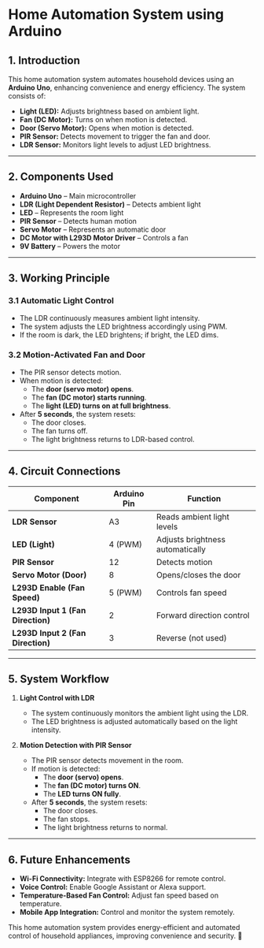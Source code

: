 # Home Automation System using Arduino  

## 1. Introduction  
This home automation system automates household devices using an **Arduino Uno**, enhancing convenience and energy efficiency. The system consists of:  
- **Light (LED):** Adjusts brightness based on ambient light.  
- **Fan (DC Motor):** Turns on when motion is detected.  
- **Door (Servo Motor):** Opens when motion is detected.  
- **PIR Sensor:** Detects movement to trigger the fan and door.  
- **LDR Sensor:** Monitors light levels to adjust LED brightness.  

---

## 2. Components Used  
- **Arduino Uno** – Main microcontroller  
- **LDR (Light Dependent Resistor)** – Detects ambient light  
- **LED** – Represents the room light  
- **PIR Sensor** – Detects human motion  
- **Servo Motor** – Represents an automatic door  
- **DC Motor with L293D Motor Driver** – Controls a fan  
- **9V Battery** – Powers the motor  

---

## 3. Working Principle  

### 3.1 Automatic Light Control  
- The LDR continuously measures ambient light intensity.  
- The system adjusts the LED brightness accordingly using PWM.  
- If the room is dark, the LED brightens; if bright, the LED dims.  

### 3.2 Motion-Activated Fan and Door  
- The PIR sensor detects motion.  
- When motion is detected:  
  - The **door (servo motor) opens**.  
  - The **fan (DC motor) starts running**.  
  - The **light (LED) turns on at full brightness**.  
- After **5 seconds**, the system resets:  
  - The door closes.  
  - The fan turns off.  
  - The light brightness returns to LDR-based control.  

---

## 4. Circuit Connections  

| **Component**          | **Arduino Pin** | **Function**                     |  
|----------------------|---------------|---------------------------------|  
| **LDR Sensor**       | A3            | Reads ambient light levels      |  
| **LED (Light)**      | 4 (PWM)       | Adjusts brightness automatically |  
| **PIR Sensor**       | 12             | Detects motion                  |  
| **Servo Motor (Door)** | 8             | Opens/closes the door           |  
| **L293D Enable (Fan Speed)** | 5 (PWM)       | Controls fan speed              |  
| **L293D Input 1 (Fan Direction)** | 2             | Forward direction control      |  
| **L293D Input 2 (Fan Direction)** | 3             | Reverse (not used)             |  

---

## 5. System Workflow  

1. **Light Control with LDR**  
   - The system continuously monitors the ambient light using the LDR.  
   - The LED brightness is adjusted automatically based on the light intensity.  

2. **Motion Detection with PIR Sensor**  
   - The PIR sensor detects movement in the room.  
   - If motion is detected:  
     - The **door (servo) opens**.  
     - The **fan (DC motor) turns ON**.  
     - The **LED turns ON fully**.  
   - After **5 seconds**, the system resets:  
     - The door closes.  
     - The fan stops.  
     - The light brightness returns to normal.  

---

## 6. Future Enhancements  
- **Wi-Fi Connectivity:** Integrate with ESP8266 for remote control.  
- **Voice Control:** Enable Google Assistant or Alexa support.  
- **Temperature-Based Fan Control:** Adjust fan speed based on temperature.  
- **Mobile App Integration:** Control and monitor the system remotely.  

This home automation system provides energy-efficient and automated control of household appliances, improving convenience and security. 🚀
